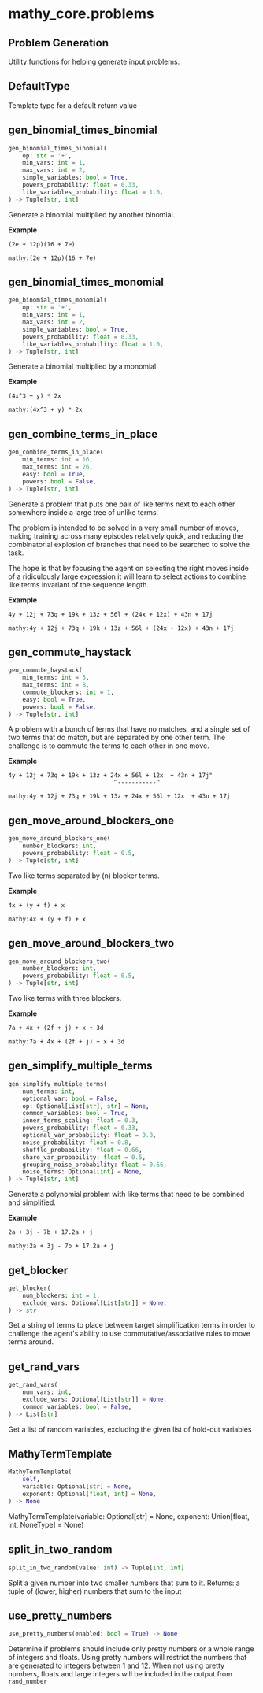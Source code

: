 # mathy_core.problems
Problem Generation
---

Utility functions for helping generate input problems.

## DefaultType
Template type for a default return value
## gen_binomial_times_binomial
```python
gen_binomial_times_binomial(
    op: str = '+', 
    min_vars: int = 1, 
    max_vars: int = 2, 
    simple_variables: bool = True, 
    powers_probability: float = 0.33, 
    like_variables_probability: float = 1.0, 
) -> Tuple[str, int]
```
Generate a binomial multiplied by another binomial.

__Example__


```
(2e + 12p)(16 + 7e)
```

`mathy:(2e + 12p)(16 + 7e)`

## gen_binomial_times_monomial
```python
gen_binomial_times_monomial(
    op: str = '+', 
    min_vars: int = 1, 
    max_vars: int = 2, 
    simple_variables: bool = True, 
    powers_probability: float = 0.33, 
    like_variables_probability: float = 1.0, 
) -> Tuple[str, int]
```
Generate a binomial multiplied by a monomial.

__Example__


```
(4x^3 + y) * 2x
```

`mathy:(4x^3 + y) * 2x`

## gen_combine_terms_in_place
```python
gen_combine_terms_in_place(
    min_terms: int = 16, 
    max_terms: int = 26, 
    easy: bool = True, 
    powers: bool = False, 
) -> Tuple[str, int]
```
Generate a problem that puts one pair of like terms next to each other
somewhere inside a large tree of unlike terms.

The problem is intended to be solved in a very small number of moves, making
training across many episodes relatively quick, and reducing the combinatorial
explosion of branches that need to be searched to solve the task.

The hope is that by focusing the agent on selecting the right moves inside of a
ridiculously large expression it will learn to select actions to combine like terms
invariant of the sequence length.

__Example__


```
4y + 12j + 73q + 19k + 13z + 56l + (24x + 12x) + 43n + 17j
```

`mathy:4y + 12j + 73q + 19k + 13z + 56l + (24x + 12x) + 43n + 17j`


## gen_commute_haystack
```python
gen_commute_haystack(
    min_terms: int = 5, 
    max_terms: int = 8, 
    commute_blockers: int = 1, 
    easy: bool = True, 
    powers: bool = False, 
) -> Tuple[str, int]
```
A problem with a bunch of terms that have no matches, and a single
set of two terms that do match, but are separated by one other term.
The challenge is to commute the terms to each other in one move.

__Example__


```
4y + 12j + 73q + 19k + 13z + 24x + 56l + 12x  + 43n + 17j"
                              ^-----------^
```

`mathy:4y + 12j + 73q + 19k + 13z + 24x + 56l + 12x  + 43n + 17j`

## gen_move_around_blockers_one
```python
gen_move_around_blockers_one(
    number_blockers: int, 
    powers_probability: float = 0.5, 
) -> Tuple[str, int]
```
Two like terms separated by (n) blocker terms.

__Example__


```
4x + (y + f) + x
```

`mathy:4x + (y + f) + x`
## gen_move_around_blockers_two
```python
gen_move_around_blockers_two(
    number_blockers: int, 
    powers_probability: float = 0.5, 
) -> Tuple[str, int]
```
Two like terms with three blockers.

__Example__


```
7a + 4x + (2f + j) + x + 3d
```

`mathy:7a + 4x + (2f + j) + x + 3d`
## gen_simplify_multiple_terms
```python
gen_simplify_multiple_terms(
    num_terms: int, 
    optional_var: bool = False, 
    op: Optional[List[str], str] = None, 
    common_variables: bool = True, 
    inner_terms_scaling: float = 0.3, 
    powers_probability: float = 0.33, 
    optional_var_probability: float = 0.8, 
    noise_probability: float = 0.8, 
    shuffle_probability: float = 0.66, 
    share_var_probability: float = 0.5, 
    grouping_noise_probability: float = 0.66, 
    noise_terms: Optional[int] = None, 
) -> Tuple[str, int]
```
Generate a polynomial problem with like terms that need to be combined and
simplified.

__Example__


```
2a + 3j - 7b + 17.2a + j
```

`mathy:2a + 3j - 7b + 17.2a + j`

## get_blocker
```python
get_blocker(
    num_blockers: int = 1, 
    exclude_vars: Optional[List[str]] = None, 
) -> str
```
Get a string of terms to place between target simplification terms
in order to challenge the agent's ability to use commutative/associative
rules to move terms around.
## get_rand_vars
```python
get_rand_vars(
    num_vars: int, 
    exclude_vars: Optional[List[str]] = None, 
    common_variables: bool = False, 
) -> List[str]
```
Get a list of random variables, excluding the given list of hold-out variables
## MathyTermTemplate
```python
MathyTermTemplate(
    self, 
    variable: Optional[str] = None, 
    exponent: Optional[float, int] = None, 
) -> None
```
MathyTermTemplate(variable: Optional[str] = None, exponent: Union[float, int, NoneType] = None)
## split_in_two_random
```python
split_in_two_random(value: int) -> Tuple[int, int]
```
Split a given number into two smaller numbers that sum to it.
Returns: a tuple of (lower, higher) numbers that sum to the input

## use_pretty_numbers
```python
use_pretty_numbers(enabled: bool = True) -> None
```
Determine if problems should include only pretty numbers or
a whole range of integers and floats. Using pretty numbers will
restrict the numbers that are generated to integers between 1 and
12. When not using pretty numbers, floats and large integers will
be included in the output from `rand_number`
